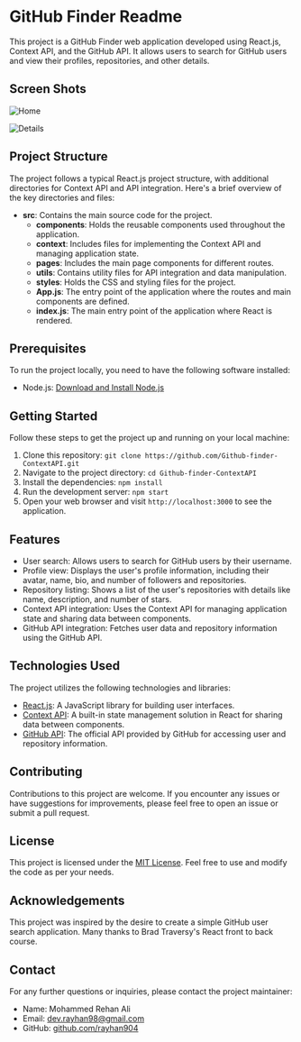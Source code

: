 # GitHub Finder  Readme

This project is a GitHub Finder web application developed using React.js, Context API, and the GitHub API. It allows users to search for GitHub users and view their profiles, repositories, and other details.

## Screen Shots

![Home](https://github.com/RayHan904/Github-finder-ContextAPI/assets/54216177/e1df016b-cd3e-4905-af47-dbab850e5889)

![Details](https://github.com/RayHan904/Github-finder-ContextAPI/assets/54216177/a60ae89f-1018-4f17-b517-bdb618a4c590)



## Project Structure

The project follows a typical React.js project structure, with additional directories for Context API and API integration. Here's a brief overview of the key directories and files:

- **src**: Contains the main source code for the project.
  - **components**: Holds the reusable components used throughout the application.
  - **context**: Includes files for implementing the Context API and managing application state.
  - **pages**: Includes the main page components for different routes.
  - **utils**: Contains utility files for API integration and data manipulation.
  - **styles**: Holds the CSS and styling files for the project.
  - **App.js**: The entry point of the application where the routes and main components are defined.
  - **index.js**: The main entry point of the application where React is rendered.

## Prerequisites

To run the project locally, you need to have the following software installed:

- Node.js: [Download and Install Node.js](https://nodejs.org/en/download/)

## Getting Started

Follow these steps to get the project up and running on your local machine:

1. Clone this repository: `git clone https://github.com/Github-finder-ContextAPI.git`
2. Navigate to the project directory: `cd Github-finder-ContextAPI`
3. Install the dependencies: `npm install`
4. Run the development server: `npm start`
5. Open your web browser and visit `http://localhost:3000` to see the application.

## Features

- User search: Allows users to search for GitHub users by their username.
- Profile view: Displays the user's profile information, including their avatar, name, bio, and number of followers and repositories.
- Repository listing: Shows a list of the user's repositories with details like name, description, and number of stars.
- Context API integration: Uses the Context API for managing application state and sharing data between components.
- GitHub API integration: Fetches user data and repository information using the GitHub API.

## Technologies Used

The project utilizes the following technologies and libraries:

- [React.js](https://reactjs.org/): A JavaScript library for building user interfaces.
- [Context API](https://reactjs.org/docs/context.html): A built-in state management solution in React for sharing data between components.
- [GitHub API](https://docs.github.com/en/rest): The official API provided by GitHub for accessing user and repository information.



## Contributing

Contributions to this project are welcome. If you encounter any issues or have suggestions for improvements, please feel free to open an issue or submit a pull request.

## License

This project is licensed under the [MIT License](LICENSE). Feel free to use and modify the code as per your needs.

## Acknowledgements

This project was inspired by the desire to create a simple GitHub user search application. Many thanks to Brad Traversy's React front to back course.

## Contact

For any further questions or inquiries, please contact the project maintainer:

- Name: Mohammed Rehan Ali
- Email: dev.rayhan98@gmail.com
- GitHub: [github.com/rayhan904](https://github.com/rayhan904)

